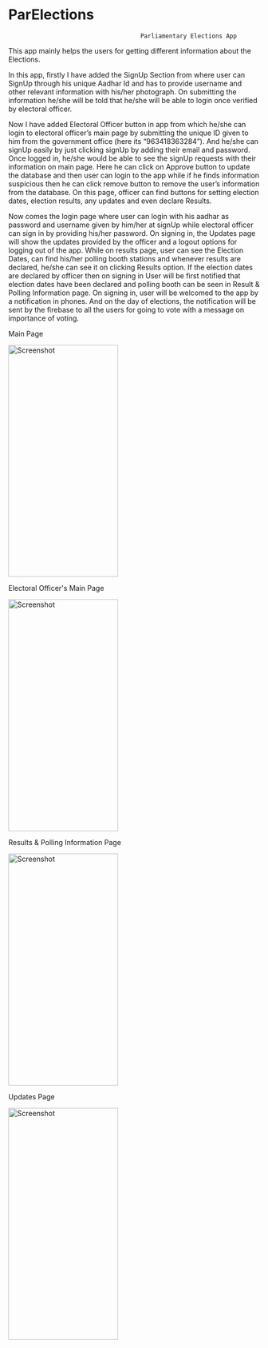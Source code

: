# ParElections
                                         Parliamentary Elections App

This app mainly helps the users for getting different information about the Elections. 

In this app, firstly I have added the SignUp Section from where user can SignUp through his unique Aadhar Id and has to provide username and other relevant information with his/her photograph. On submitting the information he/she will be told that he/she will be able to login once verified by electoral officer. 

Now I have added Electoral Officer button in app from which he/she can login to electoral officer’s main page by submitting the unique ID given to him from the government office (here its “963418363284”). And he/she can signUp easily by just clicking signUp by adding their email and password. Once logged in, he/she would be able to see the signUp requests  with their information on main page. Here he can click on Approve button to update the database and then user can login to the app while if he finds information suspicious then he can click remove button to remove the user’s information from the database. On this page, officer can find buttons for setting election dates, election results, any updates and even declare Results. 

Now comes the login page where user can login with his aadhar as password and username given by him/her at signUp while electoral officer can sign in by providing his/her password. On signing in, the Updates page will show the updates provided by  the officer and a logout options for logging out of the app. While on results page, user can see the Election Dates, can find his/her polling booth stations and whenever results are declared, he/she can see it on clicking Results option. If the election dates are declared by officer then on signing in User will be first notified that election dates have been declared and polling booth can be seen in Result & Polling Information page. On signing in, user will be welcomed to the app by a notification in phones. And on the day of elections, the notification will be sent by the firebase to all the users for going to vote with a message on importance of voting. 


Main Page

<img src="https://i.paste.pics/a3208f0d6a92aaa7dd4f2c757833efe0.png" width="220" height="464" alt="Screenshot">

Electoral Officer's Main Page

<img src="https://i.paste.pics/b1e02eea2f643dea7c2302e31a101b25.png" width="220" height="464" alt="Screenshot">

Results & Polling Information Page

<img src="https://i.paste.pics/af35cd2790e82e35beb98ac1708bff03.png" width="220" height="464" alt="Screenshot">

Updates Page

<img src="https://i.paste.pics/4I6RO.png" width="220" height="464" alt="Screenshot">


